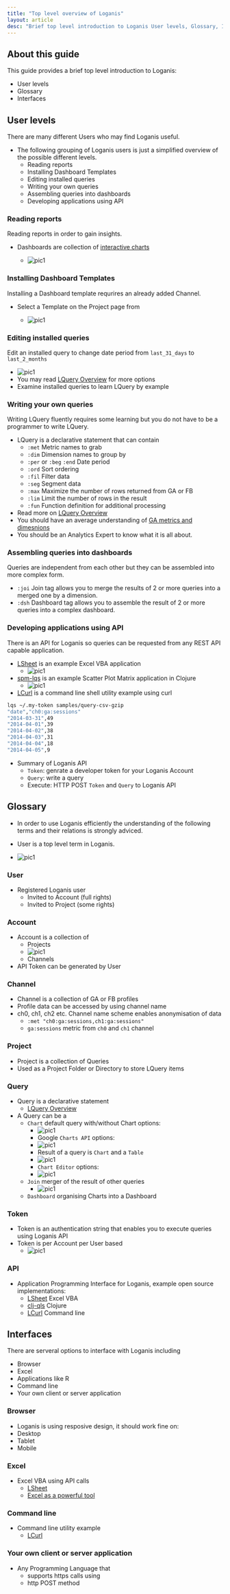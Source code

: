 ```yaml
---
title: "Top level overview of Loganis"
layout: article
desc: "Brief top level introduction to Loganis User levels, Glossary, Interfaces"
---
```


## About this guide

This guide provides a brief top level introduction to Loganis:

* User levels
* Glossary
* Interfaces

## User levels

There are many different Users who may find Loganis useful.

* The following grouping of Loganis users is just a simplified overview of the possible different levels.
  * Reading reports
  * Installing Dashboard Templates
  * Editing installed queries
  * Writing your own queries
  * Assembling queries into dashboards
  * Developing applications using API

### Reading reports

Reading reports in order to gain insights.

* Dashboards are collection of [interactive charts](/assets/javascripts/diff.html)

  * ![pic1](/assets/images/viewdash.jpg "Dashboard")

### Installing Dashboard Templates

Installing a Dashboard template requrires an already added Channel.

* Select a Template on the Project page from

  * ![pic1](/assets/images/dtemp.jpg "Install a Dashboard Template")

### Editing installed queries

Edit an installed query to change date period from `last_31_days` to `last_2_months`

  * ![pic1](/assets/images/cinstalled.jpg "Select a Query to edit")
  * You may read [LQuery Overview](/articles/lquery_overview.html) for more options
  * Examine installed queries to learn LQuery by example

### Writing your own queries

Writing LQuery fluently requires some learning but you do not have to be a programmer to write LQuery.

* LQuery is a declarative statement that can contain
  * `:met` Metric names to grab
  * `:dim` Dimension names to group by
  * `:per` or `:beg` `:end` Date period
  * `:ord` Sort ordering
  * `:fil` Filter data
  * `:seg` Segment data
  * `:max` Maximize the number of rows returned from GA or FB
  * `:lim` Limit the number of rows in the result
  * `:fun` Function definition for additional processing
* Read more on [LQuery Overview](/articles/lquery_overview.html)
* You should have an average understanding of [GA metrics and dimesnions](/articles/guides.html#ga_dimensions_and_metrics_overview)
* You should be an Analytics Expert to know what it is all about.

### Assembling queries into dashboards

Queries are independent from each other but they can be assembled into more complex form.

* `:joi` Join tag allows you to merge the results of 2 or more queries into a merged one by a dimension.
* `:dsh` Dashboard tag allows you to assemble the result of 2 or more queries into a complex dashboard.

### Developing applications using API

There is an API for Loganis so queries can be requested from any REST API capable application.

* [LSheet](https://github.com/loganis/LSheet) is an example Excel VBA application
  * ![pic1](/assets/images/vba.png "Excel VBA")
* [spm-lqs](https://github.com/loganis/spm-lqs) is an example Scatter Plot Matrix application in Clojure
  * ![pic1](/assets/images/spm1.png "Scatter Plot Matrix")
* [LCurl](https://github.com/loganis/LCurl) is a command line shell utility example using curl

``` bash
lqs ~/.my-token samples/query-csv-gzip
"date","ch0:ga:sessions"
"2014-03-31",49
"2014-04-01",39
"2014-04-02",38
"2014-04-03",31
"2014-04-04",18
"2014-04-05",9
```

* Summary of Loganis API
  * `Token`: genrate a developer token for your Loganis Account
  * `Query`: write a query
  * Execute: HTTP POST `Token` and `Query` to Loganis API

## Glossary

* In order to use Loganis efficiently the understanding of the following terms and their relations is strongly adviced.
* User is a top level term in Loganis.

* ![pic1](/assets/images/glossary.png "Glossary")

### User

* Registered Loganis user
  * Invited to Account (full rights)
  * Invited to Project (some rights)
  
### Account

* Account is a collection of
  * Projects
  * ![pic1](/assets/images/lprojectlist.png "Project List")
  * Channels
* API Token can be generated by User

### Channel

* Channel is a collection of GA or FB profiles
* Profile data can be accessed by using channel name
* ch0, ch1, ch2 etc. Channel name scheme enables anonymisation of data
  * `:met "ch0:ga:sessions,ch1:ga:sessions"`
  * `ga:sessions` metric from `ch0` and `ch1` channel

### Project

* Project is a collection of Queries
* Used as a Project Folder or Directory to store LQuery items

### Query

* Query is a declarative statement
  * [LQuery Overview](/articles/lquery_overview.html)
* A Query can be a
  * `Chart` default query with/without Chart options:
    * ![pic1](/assets/images/lquery.png "LQuery")
    * Google `Charts API` options:
	* ![pic1](/assets/images/loptions.png "LQuery chart options")
	* Result of a query is `Chart` and a `Table`
	* ![pic1](/assets/images/lgbarchart.png "LQuery bar chart and table result")
	* `Chart Editor` options:
	* ![pic1](/assets/images/lgcharteditor.png "LQuery chart editor")
  * `Join` merger of the result of other queries
  	* ![pic1](/assets/images/ljoins.png "LQuery Join")
  * `Dashboard` organising Charts into a Dashboard

### Token

* Token is an authentication string that enables you to execute queries using Loganis API
* Token is per Account per User based
  * ![pic1](/assets/images/token.png "Token")

### API

* Application Programming Interface for Loganis, example open source implementations:
  * [LSheet](https://github.com/loganis/LSheet) Excel VBA
  * [clj-qls](https://github.com/loganis/clj-lqs) Clojure
  * [LCurl](https://github.com/loganis/LCurl) Command line
  
## Interfaces

There are serveral options to interface with Loganis including

* Browser
* Excel
* Applications like R
* Command line
* Your own client or server application

### Browser

* Loganis is using resposive design, it should work fine on:
 * Desktop
 * Tablet
 * Mobile

### Excel

* Excel VBA using API calls
  * [LSheet](https://github.com/loganis/LSheet)
  * [Excel as a powerful tool](http://blog.loganis.com/2014/05/excel-in-digital-marketing.html)

### Command line

* Command line utility example
  * [LCurl](https://github.com/loganis/LCurl)

### Your own client or server application

* Any Programming Language that
  * supports https calls using
  * http POST method


